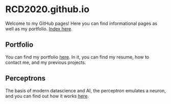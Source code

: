 # RCD2020.github.io

Welcome to my GitHub pages! Here you can find informational pages as
well as my portfolio. [Index here](https://RCD2020.github.io/index.html).

## Portfolio

You can find my portfolio [here](https://RCD2020.github.io/Portfolio/index.html).
In it, you can find my resume, how to contact me, and my previous projects.

## Perceptrons

The basis of modern datascience and AI, the perceptron emulates a neuron,
and you can find out how it works [here](https://RCD2020.github.io/w3ai/perceptron/main.html).